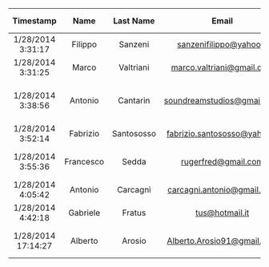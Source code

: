|Timestamp|Name|Last Name|Email|Field|Online Presence|Framework/Technology/Software you know/use|City|
|:-:|:-:|:-:|:-:|:-:|:-:|:-:|:-:|
|1/28/2014 3:31:17|Filippo|Sanzeni|sanzenifilippo@yahoo.it|Graphics||unclefat.deviantart.com|Milano|
|1/28/2014 3:31:25|Marco|Valtriani|marco.valtriani@gmail.com|Game Designer|facebook, www.bgditalia.it (community), www.marcovaltriani.com||Pisa|
|1/28/2014 3:38:56|Antonio|Cantarin|soundreamstudios@gmail.com|Musician|Site: www.soundreamstudio.com, SoundCloud: https://soundcloud.com/suondream86, Facebook:https://www.facebook.com/Soundreamusic, Twitter: https://twitter.com/Soundream86, ,  |Logic 9 and X, Reaper, Unity 3D, |Salò|
|1/28/2014 3:52:14|Fabrizio|Santososso|fabrizio.santososso@yahoo.it|Musician|www.higherself.jimdo.com, |FL Studio 11|Milan|
|1/28/2014 3:55:36|Francesco|Sedda|rugerfred@gmail.com|Musician, Game Designer|I'm Rugerfred almost everywhere.||Milan|
|1/28/2014 4:05:42|Antonio|Carcagnì|carcagni.antonio@gmail.com|Project Manager|||Milan|
|1/28/2014 4:42:18|Gabriele|Fratus|tus@hotmail.it|Graphics|be.net/skab|Photoshop, Illustrator, and every thing related to Pixel Art.|Bergamo|
|1/28/2014 17:14:27|Alberto|Arosio|Alberto.Arosio91@gmail.com|Programmer, Game Designer||C# , Unity|Biassono (MB)|
